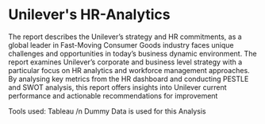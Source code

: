 # Unilever's HR-Analytics 

The report describes the Unilever’s strategy and HR commitments, as a global 
leader in Fast-Moving Consumer Goods industry faces unique challenges and
opportunities in today’s business dynamic environment. The report examines 
Unilever’s corporate and business level strategy with a particular focus on HR 
analytics and workforce management approaches. By analysing key metrics from 
the HR dashboard and conducting PESTLE and SWOT analysis, this report offers 
insights into Unilever current performance and actionable recommendations for 
improvement

Tools used: Tableau /n
Dummy Data is used for this Analysis
